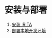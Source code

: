 <!--
order: false
parent:
  order: 2
-->

# 安装与部署

1. [安装 IRITA](./installation.md)
2. [部署本地开发环境](./deployment.md)

